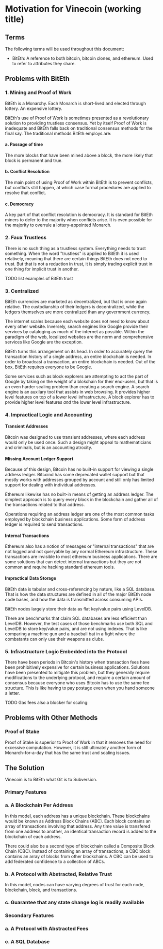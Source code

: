 # Motivation for Vinecoin (working title)

## Terms

The following terms will be used throughout this document:

* BitEth: A reference to both bitcoin, bitcoin clones, and ethereum.  Used to refer to attributes they share.

## Problems with BitEth

### 1. Mining and Proof of Work

BitEth is a Monarchy.  Each Monarch is short-lived and elected through lottery.  An expensive lottery.

BitEth's use of Proof of Work is sometimes presented as a revolutionary solution to providing trustless consensus.  Yet by itself Proof of Work is inadequate and BitEth falls back on traditional consensus methods for the final say.  The traditional methods BitEth employs are:

#### a. Passage of time

The more blocks that have been mined above a block, the more likely that block is permanent and true.

#### b. Conflict Resolution

The main point of using Proof of Work within BitEth is to prevent conflicts, but conflicts still happen, at which case formal procedures are applied to resolve that conflict.

#### c. Democracy

A key part of that conflict resolution is democracy.  It is standard for BitEth miners to defer to the majority when conflicts arise.  It is even possible for the majority to overrule a lottery-appointed Monarch.

### 2. Faux Trustless

There is no such thing as a trustless system.  Everything needs to trust something.  When the word "trustless" is applied to BitEth it is used relatively, meaning that there are certain things BitEth does not need to trust.  But that is not a reduction in trust, it is simply trading explicit trust in one thing for implicit trust in another.

TODO list examples of BitEth trust

### 3. Centralized

BitEth currencies are marketed as decentralized, but that is once again relative.  The custodianship of their ledgers is decentralized, while the ledgers themselves are more centralized than any government currency.

The internet scales because each website does not need to know about every other website.  Inversely, search engines like Google provide their services by cataloging as much of the internet as possible.  Within the paradigm of the web, localized websites are the norm and comprehensive services like Google are the exception.

BitEth turns this arrangement on its head.  In order to accurately query the transaction history of a single address, an entire blockchain is needed.  In order to broadcast a transaction, an entire blockchain is needed.  Out of the box, BitEth requires everyone to be Google.

Some services such as block explorers are attempting to act the part of Google by taking on the weight of a blokchain for their end-users, but that is an even harder scaling problem than creating a search engine.  A search engine is an auxilary tool that assists in web browsing.  It provides higher level features on top of a lower level infrastructure.  A block explorer has to provide higher level features *and* the lower level infrastructure.      

### 4. Impractical Logic and Accounting

#### Transient Addresses

Bitcoin was designed to use transient addresses, where each address would only be used once.  Such a design might appeal to mathematicians and criminals, but is an accounting atrocity.

#### Missing Account Ledger Support
Because of this design, Bitcoin has no built-in support for viewing a single address ledger.  Bitcoind has some deprecated wallet support but that mostly works with addresses grouped by account and still only has limited support for dealing with individual addresses.

Ethereum likewise has no built-in means of getting an address ledger.  The simplest approach is to query every block in the blockchain and gather all of the transactions related to that address.

Operations requiring an address ledger are one of the most common tasks employed by blockchain business applications.  Some form of address ledger is required to send transactions.

#### Internal Transactions

Ethereum also has a notion of messages or "internal transactions" that are not logged and not queryable by any normal Ethereum infrastructure.  These transactions are invisible to most ethereum business applications.  There are some solutions that can detect internal transactions but they are not common and require hacking standard ethereum tools.

#### Impractical Data Storage
 
BitEth data is tabular and cross-referencing by nature, like a SQL database.  That is how the data structures are defined in all of the major BitEth node code bases, and how the data is transmitted across consuming APIs.

BitEth nodes largely store their data as flat key/value pairs using LevelDB.

There are benchmarks that claim SQL databases are less efficient than LevelDB.  However, the test cases of those benchmarks use both SQL and LevelDB to store key/value pairs, and are not using indexes.  That is like comparing a machine gun and a baseball bat in a fight where the combatants can only use their weapons as clubs. 

### 5. Infrastructure Logic Embedded into the Protocol

There have been periods in Bitcoin's history when transaction fees have been prohibitively expensive for certain business applications.  Solutions have been presented to mitigate this problem, but they generally require modifications to the underlying protocol, and require a certain amount of consensus because everyone who uses Bitcoin has to use the same fee structure.  This is like having to pay postage even when you hand someone a letter.

TODO Gas fees also a blocker for scaling

## Problems with Other Methods

### Proof of Stake

Proof of Stake is superior to Proof of Work in that it removes the need for excessive computation.  However, it is still ultimately another form of Monarch-for-a-day that has the same trust and scaling issues.

## The Solution

Vinecoin is to BitEth what Git is to Subversion.

### Primary Features

### a. A Blockchain Per Address

In this model, each address has a unique blockchain.  These blockchains would be known as Address Block Chains (ABC).  Each block contains an array of transactions involving that address.  Any time value is transfered from one address to another, an identical transaction record is added to the blockchain of each address.

There could also be a second type of blockchain called a Composite Block Chain (CBC). Instead of containing an array of transactions, a CBC block contains an array of blocks from other blockchains.  A CBC can be used to add federated confidence to a collection of ABCs.

### b. A Protocol with Abstracted, Relative Trust

In this model, nodes can have varying degrees of trust for each node, blockchain, block, and transactions.


### c. Guarantee that any state change log is readily available

### Secondary Features

### a. A Protocol with Abstracted Fees

### c. A SQL Database
